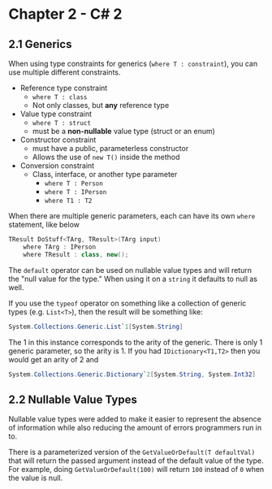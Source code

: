# Chapter 2 - C# 2

## 2.1 Generics

When using type constraints for generics (`where T : constraint`), you can use multiple different constraints.

- Reference type constraint
  - `where T : class`
  - Not only classes, but **any** reference type
- Value type constraint
  - `where T : struct`
  - must be a **non-nullable** value type (struct or an enum)
- Constructor constraint
  - must have a public, parameterless constructor
  - Allows the use of `new T()` inside the method
- Conversion constraint
  - Class, interface, or another type parameter
    - `where T : Person`
    - `where T : IPerson`
    - `where T1 : T2`

When there are multiple generic parameters, each can have its own `where` statement, like below

```c#
TResult DoStuff<TArg, TResult>(TArg input)
    where TArg : IPerson
    where TResult : class, new();
```

The `default` operator can be used on nullable value types and will return the "null value for the type." When using it on a `string` it defaults to null as well.

If you use the `typeof` operator on something like a collection of generic types (e.g. `List<T>`), then the result will be something like:

```c#
System.Collections.Generic.List`1[System.String]
```

The 1 in this instance corresponds to the arity of the generic. There is only 1 generic parameter, so the arity is 1. If you had `IDictionary<T1,T2>` then you would get an arity of 2 and

```c#
System.Collections.Generic.Dictionary`2[System.String, System.Int32]
```

## 2.2 Nullable Value Types

Nullable value types were added to make it easier to represent the absence of information while also reducing the amount of errors programmers run in to.

There is a parameterized version of the `GetValueOrDefault(T defaultVal)` that will return the passed argument instead of the default value of the type. For example, doing `GetValueOrDefault(100)` will return `100` instead of `0` when the value is null.
